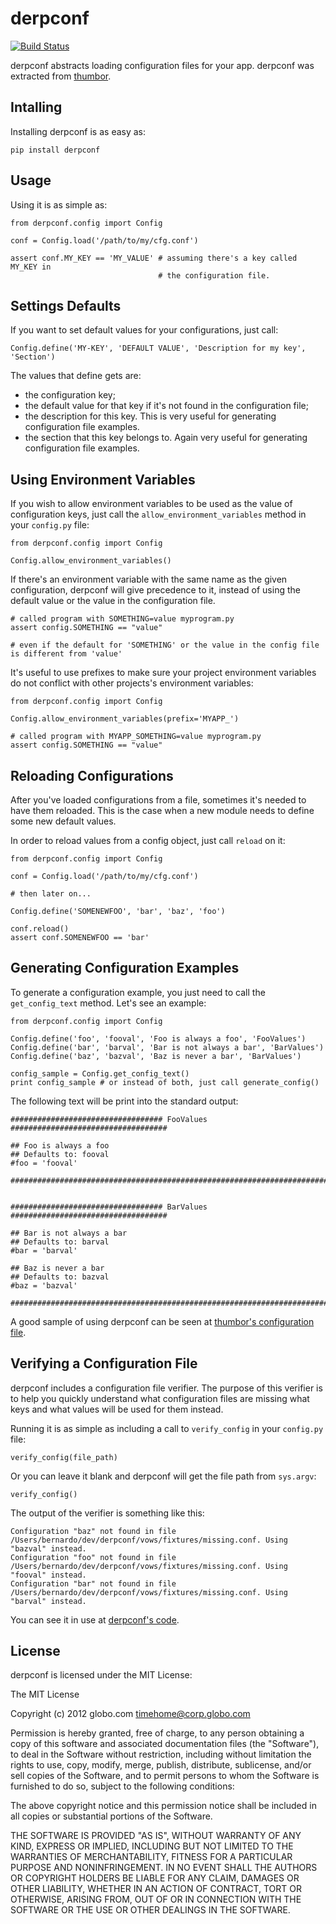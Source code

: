 derpconf
========

[![Build Status](https://secure.travis-ci.org/globocom/derpconf.png?branch=master)](http://travis-ci.org/globocom/derpconf)

derpconf abstracts loading configuration files for your app. derpconf was
extracted from [thumbor](http://github.com/globocom/thumbor/).

Intalling
---------

Installing derpconf is as easy as:

    pip install derpconf

Usage
-----

Using it is as simple as:

    from derpconf.config import Config

    conf = Config.load('/path/to/my/cfg.conf')

    assert conf.MY_KEY == 'MY_VALUE' # assuming there's a key called MY_KEY in
                                     # the configuration file.

Settings Defaults
-----------------

If you want to set default values for your configurations, just call:

    Config.define('MY-KEY', 'DEFAULT VALUE', 'Description for my key', 'Section')

The values that define gets are:

* the configuration key;
* the default value for that key if it's not found in the configuration file;
* the description for this key. This is very useful for generating
configuration file examples.
* the section that this key belongs to. Again very useful for generating
configuration file examples.

Using Environment Variables
---------------------------

If you wish to allow environment variables to be used as the value of configuration keys, just call the `allow_environment_variables` method in your `config.py` file:

    from derpconf.config import Config

    Config.allow_environment_variables()

If there's an environment variable with the same name as the given configuration, derpconf will give precedence to it, instead of using the default value or the value in the configuration file.

    # called program with SOMETHING=value myprogram.py
    assert config.SOMETHING == "value"

    # even if the default for 'SOMETHING' or the value in the config file is different from 'value'


It's useful to use prefixes to make sure your project environment variables do not conflict with other projects's environment variables:

    from derpconf.config import Config

    Config.allow_environment_variables(prefix='MYAPP_')

    # called program with MYAPP_SOMETHING=value myprogram.py
    assert config.SOMETHING == "value"


Reloading Configurations
------------------------

After you've loaded configurations from a file, sometimes it's needed to have them reloaded. This is the case when a new module needs to define some new default values.

In order to reload values from a config object, just call `reload` on it:

    from derpconf.config import Config

    conf = Config.load('/path/to/my/cfg.conf')

    # then later on...

    Config.define('SOMENEWFOO', 'bar', 'baz', 'foo')

    conf.reload()
    assert conf.SOMENEWFOO == 'bar'

Generating Configuration Examples
---------------------------------

To generate a configuration example, you just need to call the
`get_config_text` method. Let's see an example:

    from derpconf.config import Config

    Config.define('foo', 'fooval', 'Foo is always a foo', 'FooValues')
    Config.define('bar', 'barval', 'Bar is not always a bar', 'BarValues')
    Config.define('baz', 'bazval', 'Baz is never a bar', 'BarValues')

    config_sample = Config.get_config_text()
    print config_sample # or instead of both, just call generate_config()

The following text will be print into the standard output:

    ################################## FooValues ###################################

    ## Foo is always a foo
    ## Defaults to: fooval
    #foo = 'fooval'

    ################################################################################


    ################################## BarValues ###################################

    ## Bar is not always a bar
    ## Defaults to: barval
    #bar = 'barval'

    ## Baz is never a bar
    ## Defaults to: bazval
    #baz = 'bazval'

    ################################################################################

A good sample of using derpconf can be seen at [thumbor's configuration
file](https://github.com/globocom/thumbor/blob/master/thumbor/config.py).

Verifying a Configuration File
------------------------------

derpconf includes a configuration file verifier. The purpose of this verifier
is to help you quickly understand what configuration files are missing what
keys and what values will be used for them instead.

Running it is as simple as including a call to `verify_config` in your
`config.py` file:

    verify_config(file_path)

Or you can leave it blank and derpconf will get the file path from `sys.argv`:

    verify_config()

The output of the verifier is something like this:

    Configuration "baz" not found in file /Users/bernardo/dev/derpconf/vows/fixtures/missing.conf. Using "bazval" instead.
    Configuration "foo" not found in file /Users/bernardo/dev/derpconf/vows/fixtures/missing.conf. Using "fooval" instead.
    Configuration "bar" not found in file /Users/bernardo/dev/derpconf/vows/fixtures/missing.conf. Using "barval" instead.

You can see it in use at [derpconf's code](https://github.com/globocom/derpconf/blob/master/derpconf/config.py).

License
-------

derpconf is licensed under the MIT License:

The MIT License

Copyright (c) 2012 globo.com timehome@corp.globo.com

Permission is hereby granted, free of charge, to any person obtaining a copy of this software and associated documentation files (the "Software"), to deal in the Software without restriction, including without limitation the rights to use, copy, modify, merge, publish, distribute, sublicense, and/or sell copies of the Software, and to permit persons to whom the Software is furnished to do so, subject to the following conditions:

The above copyright notice and this permission notice shall be included in all copies or substantial portions of the Software.

THE SOFTWARE IS PROVIDED "AS IS", WITHOUT WARRANTY OF ANY KIND, EXPRESS OR IMPLIED, INCLUDING BUT NOT LIMITED TO THE WARRANTIES OF MERCHANTABILITY, FITNESS FOR A PARTICULAR PURPOSE AND NONINFRINGEMENT. IN NO EVENT SHALL THE AUTHORS OR COPYRIGHT HOLDERS BE LIABLE FOR ANY CLAIM, DAMAGES OR OTHER LIABILITY, WHETHER IN AN ACTION OF CONTRACT, TORT OR OTHERWISE, ARISING FROM, OUT OF OR IN CONNECTION WITH THE SOFTWARE OR THE USE OR OTHER DEALINGS IN THE SOFTWARE.
